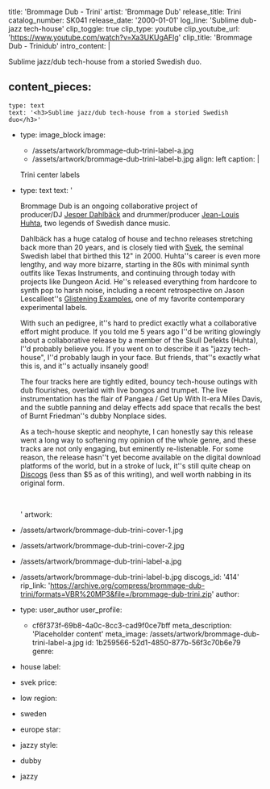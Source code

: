 title: 'Brommage Dub - Trini'
artist: 'Brommage Dub'
release_title: Trini
catalog_number: SK041
release_date: '2000-01-01'
log_line: 'Sublime dub-jazz tech-house'
clip_toggle: true
clip_type: youtube
clip_youtube_url: 'https://www.youtube.com/watch?v=Xa3UKUgAFlg'
clip_title: 'Brommage Dub - Trinidub'
intro_content: |
  <p>Sublime jazz/dub tech-house from a storied Swedish duo.
  </p>
  
content_pieces:
  -
    type: text
    text: '<h3>Sublime jazz/dub tech-house from a storied Swedish duo</h3>'
  -
    type: image_block
    image:
      - /assets/artwork/brommage-dub-trini-label-a.jpg
      - /assets/artwork/brommage-dub-trini-label-b.jpg
    align: left
    caption: |
      <p>Trini center labels
      </p>
      
  -
    type: text
    text: '<p>Brommage Dub is an ongoing collaborative project of producer/DJ&nbsp;<a href="https://www.discogs.com/artist/239-Jesper-Dahlb%C3%A4ck">Jesper Dahlbäck</a> and drummer/producer&nbsp;<a href="https://www.discogs.com/artist/149982-Jean-Louis-Huhta">Jean-Louis Huhta</a>, two legends of Swedish dance music.&nbsp;</p><p>Dahlbäck has a huge catalog of house and techno releases stretching back more than 20 years, and is closely tied with <a href="https://www.discogs.com/label/5-Svek">Svek</a>, the seminal Swedish label that birthed this 12" in 2000. Huhta''s career is even more lengthy, and way more bizarre, starting in the 80s with minimal synth outfits like Texas Instruments, and continuing through today with projects like Dungeon Acid. He''s released everything from hardcore to synth pop to harsh noise, including a recent retrospective on Jason Lescalleet''s <a href="https://glisteningexamples.bandcamp.com/">Glistening Examples</a>, one of my favorite contemporary experimental labels.&nbsp;</p><p>With such an pedigree, it''s hard to predict exactly what a collaborative effort might produce. If you told me 5 years ago I''d be writing glowingly about a collaborative release by a member of the Skull Defekts (Huhta), I''d probably believe you. If you went on to describe it as "jazzy tech-house", I''d probably laugh in your face. But friends, that''s exactly what this is, and it''s actually insanely good!</p><p>The four tracks here are tightly edited, bouncy tech-house outings with dub flourishes, overlaid with live bongos and trumpet. The live instrumentation has the flair of Pangaea / Get Up With It-era Miles Davis, and the subtle panning and delay effects add space that recalls the best of Burnt Friedman''s dubby Nonplace sides.&nbsp;</p><p>As a tech-house skeptic and neophyte, I can honestly say this release went a long way to softening my opinion of the whole genre, and these tracks are not only engaging, but eminently re-listenable. For some reason, the release hasn''t yet become available on the digital download platforms of the world, but in a stroke of luck, it''s still quite cheap on <a href="https://www.discogs.com/sell/release/414">Discogs</a>&nbsp;(less than $5 as of this writing), and well worth nabbing in its original form.&nbsp;</p><p><br></p>'
artwork:
  - /assets/artwork/brommage-dub-trini-cover-1.jpg
  - /assets/artwork/brommage-dub-trini-cover-2.jpg
  - /assets/artwork/brommage-dub-trini-label-a.jpg
  - /assets/artwork/brommage-dub-trini-label-b.jpg
discogs_id: '414'
rip_link: 'https://archive.org/compress/brommage-dub-trini/formats=VBR%20MP3&file=/brommage-dub-trini.zip'
author:
  -
    type: user_author
    user_profile:
      - cf6f373f-69b8-4a0c-8cc3-cad9f0ce7bff
meta_description: 'Placeholder content'
meta_image: /assets/artwork/brommage-dub-trini-label-a.jpg
id: 1b259566-52d1-4850-877b-56f3c70b6e79
genre:
  - house
label:
  - svek
price:
  - low
region:
  - sweden
  - europe
star:
  - jazzy
style:
  - dubby
  - jazzy
